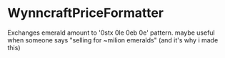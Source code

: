 # WynncraftPriceFormatter
Exchanges emerald amount to '0stx 0le 0eb 0e' pattern.
maybe useful when someone says "selling for ~milion emeralds" (and it's why i made this)
